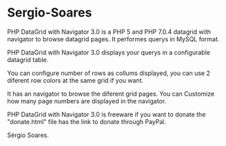 # Sergio-Soares

PHP DataGrid with Navigator 3.0 is a PHP 5 and PHP 7.0.4 datagrid with navigator to browse datagrid pages.
It performes querys in MySQL format.

PHP DataGrid with Navigator 3.0 displays your querys in a configurable datagrid table.

You can configure number of rows as collums displayed, you can use 2 diferent 
row colors at the same grid if you want.

It has an navigator to browse the diferent grid pages.
You can Customize how many page numbers are displayed in the navigator.

PHP DataGrid with Navigator 3.0 is freeware if you want to donate the "donate.html" file has 
the link to donate through PayPal.

Sérgio Soares.

